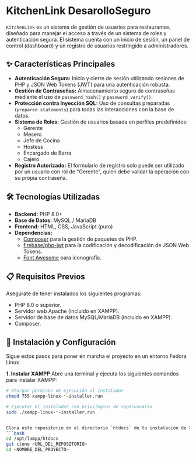 # KitchenLink DesarolloSeguro

`KitchenLink` es un sistema de gestión de usuarios para restaurantes, diseñado para manejar el acceso a través de un sistema de roles y autenticación segura. El sistema cuenta con un inicio de sesión, un panel de control (dashboard) y un registro de usuarios restringido a administradores.

## ✨ Características Principales

* **Autenticación Segura:** Inicio y cierre de sesión utilizando sesiones de PHP y JSON Web Tokens (JWT) para una autenticación robusta.
* **Gestión de Contraseñas:** Almacenamiento seguro de contraseñas mediante el uso de `password_hash()` y `password_verify()`.
* **Protección contra Inyección SQL:** Uso de consultas preparadas (`prepared statements`) para todas las interacciones con la base de datos.
* **Sistema de Roles:** Gestión de usuarios basada en perfiles predefinidos:
    * Gerente
    * Mesero
    * Jefe de Cocina
    * Hostess
    * Encargado de Barra
    * Cajero
* **Registro Autorizado:** El formulario de registro solo puede ser utilizado por un usuario con rol de "Gerente", quien debe validar la operación con su propia contraseña.

## 🛠️ Tecnologías Utilizadas

* **Backend:** PHP 8.0+
* **Base de Datos:** MySQL / MariaDB
* **Frontend:** HTML, CSS, JavaScript (puro)
* **Dependencias:**
    * [Composer](https://getcomposer.org/) para la gestión de paquetes de PHP.
    * [firebase/php-jwt](https://github.com/firebase/php-jwt) para la codificación y decodificación de JSON Web Tokens.
    * [Font Awesome](https://fontawesome.com/) para iconografía.

## 📋 Requisitos Previos

Asegúrate de tener instalados los siguientes programas:
* PHP 8.0 o superior.
* Servidor web Apache (incluido en XAMPP).
* Servidor de base de datos MySQL/MariaDB (incluido en XAMPP).
* Composer.

## 🚀 Instalación y Configuración

Sigue estos pasos para poner en marcha el proyecto en un entorno Fedora Linux.

**1. Instalar XAMPP**
Abre una terminal y ejecuta los siguientes comandos para instalar XAMPP:
```bash
# Otorgar permisos de ejecución al instalador
chmod 755 xampp-linux-*-installer.run

# Ejecutar el instalador con privilegios de superusuario
sudo ./xampp-linux-*-installer.run


Clona este repositorio en el directorio `htdocs` de tu instalación de XAMPP.
```bash
cd /opt/lampp/htdocs
git clone <URL_DEL_REPOSITORIO>
cd <NOMBRE_DEL_PROYECTO>